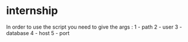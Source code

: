 # internship

In order to use the script you need to give the args : 1 - path
                                                       2 - user
                                                       3 - database
                                                       4 - host
                                                       5 - port
